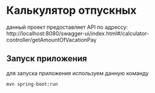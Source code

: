 # Калькулятор отпускных

данный проект предоставляет API по адрессу: http://localhost:8080/swagger-ui/index.html#/calculator-controller/getAmountOfVacationPay


## Запуск приложения

для запуска приложения используем данную команду

```shell
mvn spring-boot:run
```